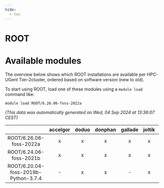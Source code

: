 ```yaml
---
hide:
  - toc
---
```


ROOT
====

# Available modules


The overview below shows which ROOT installations are available per HPC-UGent Tier-2cluster, ordered based on software version (new to old).

To start using ROOT, load one of these modules using a `module load` command like:

```shell
module load ROOT/6.26.06-foss-2022a
```

*(This data was automatically generated on Wed, 04 Sep 2024 at 13:36:07 CEST)*  

| |accelgor|doduo|donphan|gallade|joltik|shinx|skitty|
| :---: | :---: | :---: | :---: | :---: | :---: | :---: | :---: |
|ROOT/6.26.06-foss-2022a|x|x|x|x|x|-|x|
|ROOT/6.24.06-foss-2021b|x|x|x|x|x|-|x|
|ROOT/6.20.04-foss-2019b-Python-3.7.4|-|x|x|-|x|-|x|
